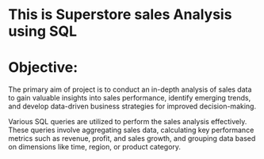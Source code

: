# This is Superstore sales Analysis using SQL
# Objective:
The primary aim of project is to conduct an in-depth analysis of sales data to gain valuable insights into sales performance, identify emerging trends, and develop data-driven business strategies for improved decision-making.

Various SQL queries are utilized to perform the sales analysis effectively. These queries involve aggregating sales data, calculating key performance metrics such as revenue, profit, and sales growth, and grouping data based on dimensions like time, region, or product category.

